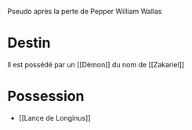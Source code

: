 Pseudo après la perte de Pepper William Wallas

# Destin
Il est possédé par un [[Démon]] du nom de [[Zakariel]]

# Possession
* [[Lance de Longinus]]